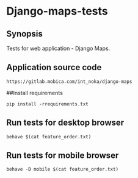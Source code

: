 # Django-maps-tests

## Synopsis
Tests for web application - Django Maps.

## Application source code
~~~
https://gitlab.mobica.com/int_noka/django-maps
~~~

##Install requirements
~~~
pip install -rrequirements.txt
~~~

## Run tests for desktop browser
~~~
behave $(cat feature_order.txt)
~~~

## Run tests for mobile browser
~~~
behave -D mobile $(cat feature_order.txt)
~~~